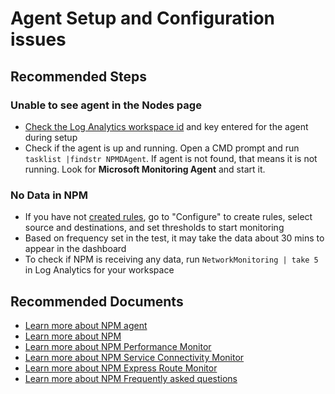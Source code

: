 <properties
	pageTitle="I am unable to see my agent in the Nodes page"
	description="I am unable to see my agent in the Nodes page"
	service="microsoft.network"
	resource="networkWatchers"
	ms.author="vinigam"
	authors="vinynigam"
	displayOrder="1"
	selfHelpType="generic"
	supportTopicIds="32606425"
	resourceTags="optional"
	productPesIds="16160"
	cloudEnvironments="public,fairfax, usnat, ussec"
	articleId="npm-setupandconfiguration-troubleshoot-and-case-submission"
	ownershipId="CloudNet_NetAnalytics"
/>

# Agent Setup and Configuration issues

## **Recommended Steps**

### Unable to see agent in the Nodes page

* [Check the Log Analytics workspace id](https://docs.microsoft.com/azure/azure-monitor/platform/agent-windows#install-the-agent-using-setup-wizard) and key entered for the agent during setup
* Check if the agent is up and running. Open a CMD prompt and run `tasklist |findstr NPMDAgent`. If agent is not found, that means it is not running. Look for **Microsoft Monitoring Agent** and start it.

### **No Data in NPM**

 * If you have not [created rules](https://docs.microsoft.com/azure/azure-monitor/insights/network-performance-monitor#configure-the-solution), go to "Configure" to create rules, select source and destinations, and set thresholds to start monitoring
 * Based on frequency set in the test, it may take the data about 30 mins to appear in the dashboard
 * To check if NPM is receiving any data, run `NetworkMonitoring | take 5` in Log Analytics for your workspace

## **Recommended Documents**

* [Learn more about NPM agent](https://docs.microsoft.com/azure/azure-monitor/platform/agent-windows)<br>
* [Learn more about NPM](https://docs.microsoft.com/azure/azure-monitor/insights/network-performance-monitor)<br>
* [Learn more about NPM Performance Monitor](https://docs.microsoft.com/azure/azure-monitor/insights/network-performance-monitor)<br>
* [Learn more about NPM Service Connectivity Monitor](https://docs.microsoft.com/azure/azure-monitor/insights/network-performance-monitor)<br>
* [Learn more about NPM Express Route Monitor](https://docs.microsoft.com/azure/azure-monitor/insights/network-performance-monitor-expressroute)
* [Learn more about NPM Frequently asked questions](https://docs.microsoft.com/azure/azure-monitor/insights/network-performance-monitor-faq)
